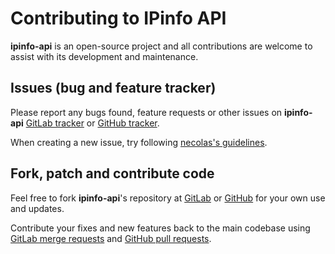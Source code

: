 # Contributing to IPinfo API

**ipinfo-api** is an open-source project and all contributions are welcome to assist with its
development and maintenance.

## Issues (bug and feature tracker)

Please report any bugs found, feature requests or other issues on
**ipinfo-api** [GitLab tracker][gitlab-issues]
or [GitHub tracker][github-issues].

When creating a new issue, try following [necolas's guidelines][issue-guidelines].

## Fork, patch and contribute code

Feel free to fork **ipinfo-api**'s repository at [GitLab][bot-gitlab]
or [GitHub][bot-github] for your own use and updates.

Contribute your fixes and new features back to the main codebase using
[GitLab merge requests][gitlab-merge-requests]
and [GitHub pull requests][github-pull-requests].

[gitlab-issues]: https://gitlab.com/radio_rogal/ipinfo-api/-/issues
[github-issues]: https://github.com/radio-rogal/ipinfo-api/issues
[issue-guidelines]: http://github.com/necolas/issue-guidelines/#readme
[bot-gitlab]: https://gitlab.com/radio_rogal/ipinfo-api/
[bot-github]: https://github.com/radio-rogal/ipinfo-api/
[gitlab-merge-requests]: https://docs.gitlab.com/ee/user/project/merge_requests/creating_merge_requests.html
[github-pull-requests]: https://docs.github.com/en/github/collaborating-with-pull-requests/proposing-changes-to-your-work-with-pull-requests/creating-a-pull-request
